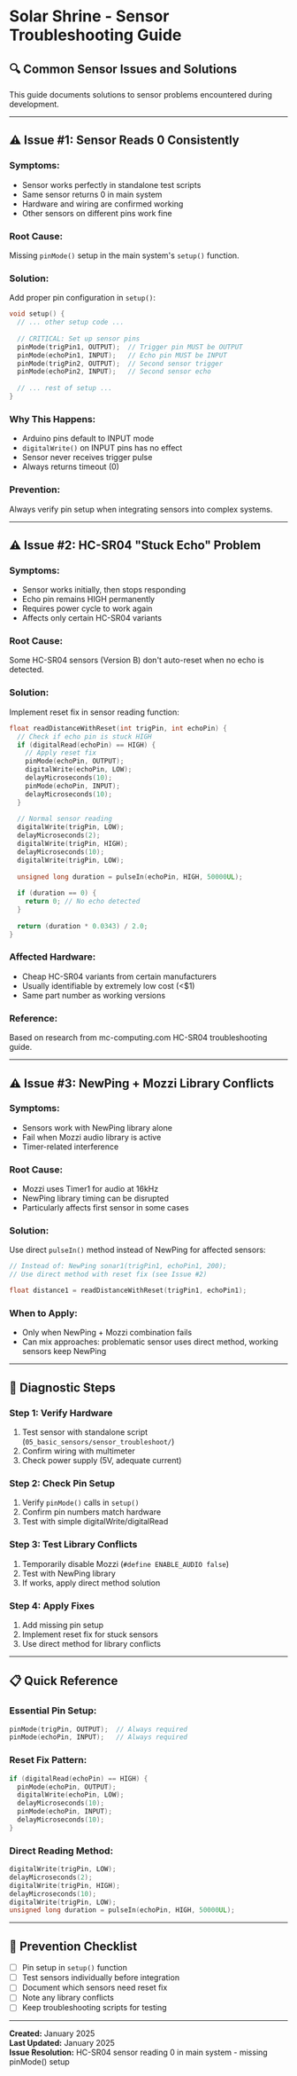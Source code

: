 # Solar Shrine - Sensor Troubleshooting Guide

## 🔍 **Common Sensor Issues and Solutions**

This guide documents solutions to sensor problems encountered during development.

---

## ⚠️ **Issue #1: Sensor Reads 0 Consistently**

### **Symptoms:**
- Sensor works perfectly in standalone test scripts
- Same sensor returns 0 in main system
- Hardware and wiring are confirmed working
- Other sensors on different pins work fine

### **Root Cause:**
Missing `pinMode()` setup in the main system's `setup()` function.

### **Solution:**
Add proper pin configuration in `setup()`:

```cpp
void setup() {
  // ... other setup code ...
  
  // CRITICAL: Set up sensor pins
  pinMode(trigPin1, OUTPUT);  // Trigger pin MUST be OUTPUT
  pinMode(echoPin1, INPUT);   // Echo pin MUST be INPUT
  pinMode(trigPin2, OUTPUT);  // Second sensor trigger
  pinMode(echoPin2, INPUT);   // Second sensor echo
  
  // ... rest of setup ...
}
```

### **Why This Happens:**
- Arduino pins default to INPUT mode
- `digitalWrite()` on INPUT pins has no effect
- Sensor never receives trigger pulse
- Always returns timeout (0)

### **Prevention:**
Always verify pin setup when integrating sensors into complex systems.

---

## ⚠️ **Issue #2: HC-SR04 "Stuck Echo" Problem**

### **Symptoms:**
- Sensor works initially, then stops responding
- Echo pin remains HIGH permanently
- Requires power cycle to work again
- Affects only certain HC-SR04 variants

### **Root Cause:**
Some HC-SR04 sensors (Version B) don't auto-reset when no echo is detected.

### **Solution:**
Implement reset fix in sensor reading function:

```cpp
float readDistanceWithReset(int trigPin, int echoPin) {
  // Check if echo pin is stuck HIGH
  if (digitalRead(echoPin) == HIGH) {
    // Apply reset fix
    pinMode(echoPin, OUTPUT);
    digitalWrite(echoPin, LOW);
    delayMicroseconds(10);
    pinMode(echoPin, INPUT);
    delayMicroseconds(10);
  }
  
  // Normal sensor reading
  digitalWrite(trigPin, LOW);
  delayMicroseconds(2);
  digitalWrite(trigPin, HIGH);
  delayMicroseconds(10);
  digitalWrite(trigPin, LOW);
  
  unsigned long duration = pulseIn(echoPin, HIGH, 50000UL);
  
  if (duration == 0) {
    return 0; // No echo detected
  }
  
  return (duration * 0.0343) / 2.0;
}
```

### **Affected Hardware:**
- Cheap HC-SR04 variants from certain manufacturers
- Usually identifiable by extremely low cost (<$1)
- Same part number as working versions

### **Reference:**
Based on research from mc-computing.com HC-SR04 troubleshooting guide.

---

## ⚠️ **Issue #3: NewPing + Mozzi Library Conflicts**

### **Symptoms:**
- Sensors work with NewPing library alone
- Fail when Mozzi audio library is active
- Timer-related interference

### **Root Cause:**
- Mozzi uses Timer1 for audio at 16kHz
- NewPing library timing can be disrupted
- Particularly affects first sensor in some cases

### **Solution:**
Use direct `pulseIn()` method instead of NewPing for affected sensors:

```cpp
// Instead of: NewPing sonar1(trigPin1, echoPin1, 200);
// Use direct method with reset fix (see Issue #2)

float distance1 = readDistanceWithReset(trigPin1, echoPin1);
```

### **When to Apply:**
- Only when NewPing + Mozzi combination fails
- Can mix approaches: problematic sensor uses direct method, working sensors keep NewPing

---

## 🔧 **Diagnostic Steps**

### **Step 1: Verify Hardware**
1. Test sensor with standalone script (`05_basic_sensors/sensor_troubleshoot/`)
2. Confirm wiring with multimeter
3. Check power supply (5V, adequate current)

### **Step 2: Check Pin Setup**
1. Verify `pinMode()` calls in `setup()`
2. Confirm pin numbers match hardware
3. Test with simple digitalWrite/digitalRead

### **Step 3: Test Library Conflicts**
1. Temporarily disable Mozzi (`#define ENABLE_AUDIO false`)
2. Test with NewPing library
3. If works, apply direct method solution

### **Step 4: Apply Fixes**
1. Add missing pin setup
2. Implement reset fix for stuck sensors
3. Use direct method for library conflicts

---

## 📋 **Quick Reference**

### **Essential Pin Setup:**
```cpp
pinMode(trigPin, OUTPUT);  // Always required
pinMode(echoPin, INPUT);   // Always required
```

### **Reset Fix Pattern:**
```cpp
if (digitalRead(echoPin) == HIGH) {
  pinMode(echoPin, OUTPUT);
  digitalWrite(echoPin, LOW);
  delayMicroseconds(10);
  pinMode(echoPin, INPUT);
  delayMicroseconds(10);
}
```

### **Direct Reading Method:**
```cpp
digitalWrite(trigPin, LOW);
delayMicroseconds(2);
digitalWrite(trigPin, HIGH);
delayMicroseconds(10);
digitalWrite(trigPin, LOW);
unsigned long duration = pulseIn(echoPin, HIGH, 50000UL);
```

---

## 🎯 **Prevention Checklist**

- [ ] Pin setup in `setup()` function
- [ ] Test sensors individually before integration
- [ ] Document which sensors need reset fix
- [ ] Note any library conflicts
- [ ] Keep troubleshooting scripts for testing

---

**Created:** January 2025  
**Last Updated:** January 2025  
**Issue Resolution:** HC-SR04 sensor reading 0 in main system - missing pinMode() setup 
